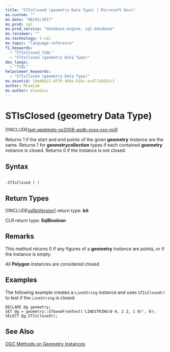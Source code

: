 ```yaml
---
title: "STIsClosed (geometry Data Type) | Microsoft Docs"
ms.custom: ""
ms.date: "08/03/2017"
ms.prod: sql
ms.prod_service: "database-engine, sql-database"
ms.reviewer: ""
ms.technology: t-sql
ms.topic: "language-reference"
f1_keywords: 
  - "STIsClosed_TSQL"
  - "STIsClosed (geometry Data Type)"
dev_langs: 
  - "TSQL"
helpviewer_keywords: 
  - "STIsClosed (geometry Data Type)"
ms.assetid: 14edbb22-df7b-4b8a-b16c-ac477a5d32c1
author: MladjoA
ms.author: mlandzic 
---
```

# STIsClosed (geometry Data Type)
[!INCLUDE[tsql-appliesto-ss2008-asdb-xxxx-xxx-md](../../includes/tsql-appliesto-ss2008-asdb-xxxx-xxx-md.md)]

Returns 1 if the start and end points of the given **geometry** instance are the same. Returns 1 for **geometrycollection** types if each contained **geometry** instance is closed. Returns 0 if the instance is not closed.
  
## Syntax  
  
```  
  
.STIsClosed ( )  
```  
  
## Return Types  
 [!INCLUDE[ssNoVersion](../../includes/ssnoversion-md.md)] return type: **bit**  
  
 CLR return type: **SqlBoolean**  
  
## Remarks  
 This method returns 0 if any figures of a **geometry** instance are points, or if the instance is empty.  
  
 All **Polygon** instances are considered closed.  
  
## Examples  
 The following example creates a `LineString` instance and uses `STIsClosed()` to test if the `LineString` is closed.  
  
```  
DECLARE @g geometry;  
SET @g = geometry::STGeomFromText('LINESTRING(0 0, 2 2, 1 0)', 0);  
SELECT @g.STIsClosed();  
```  
  
## See Also  
 [OGC Methods on Geometry Instances](../../t-sql/spatial-geometry/ogc-methods-on-geometry-instances.md)  
  
  

